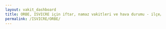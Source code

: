 ```yaml
---
layout: vakit_dashboard
title: ORBE, ISVICRE için iftar, namaz vakitleri ve hava durumu - ilçe/eyalet seç
permalink: /ISVICRE/ORBE/
---
```


<script type="text/javascript">
  var GLOBAL_COUNTRY = 'ISVICRE';
  var GLOBAL_CITY = 'ORBE';
  var GLOBAL_STATE = '';
  var lat = 72;
  var lon = 21;
</script>
